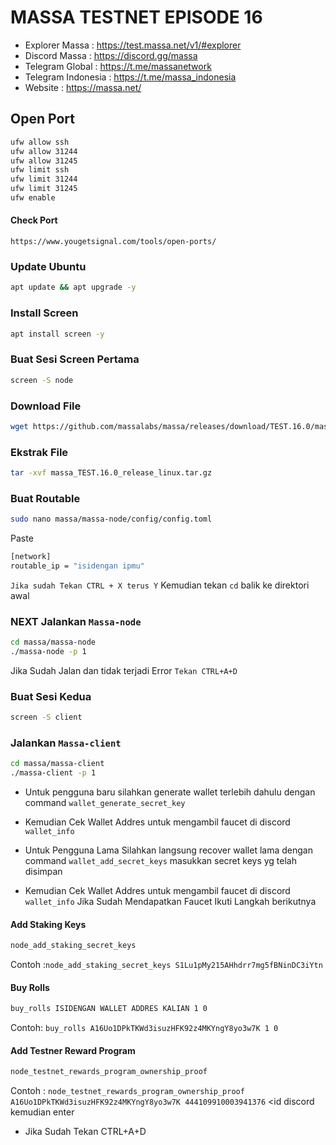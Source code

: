 # MASSA TESTNET EPISODE 16

 * Explorer Massa : https://test.massa.net/v1/#explorer
 * Discord Massa : https://discord.gg/massa
 * Telegram Global : https://t.me/massanetwork
 * Telegram Indonesia : https://t.me/massa_indonesia
 * Website : https://massa.net/
 
## Open Port
```bash
ufw allow ssh
ufw allow 31244
ufw allow 31245
ufw limit ssh
ufw limit 31244
ufw limit 31245
ufw enable
```
#### Check Port
``https://www.yougetsignal.com/tools/open-ports/``

### Update Ubuntu
```bash
apt update && apt upgrade -y
```
### Install Screen
```bash
apt install screen -y
```
### Buat Sesi Screen Pertama
```bash
screen -S node
```
### Download File
```bash
wget https://github.com/massalabs/massa/releases/download/TEST.16.0/massa_TEST.16.0_release_linux.tar.gz
```
### Ekstrak File
```bash
tar -xvf massa_TEST.16.0_release_linux.tar.gz
```
### Buat Routable
```bash
sudo nano massa/massa-node/config/config.toml
```
Paste
```bash
[network]
routable_ip = "isidengan ipmu"
```
`Jika sudah Tekan CTRL + X terus Y`
Kemudian tekan `cd` balik ke direktori awal

### NEXT Jalankan `Massa-node`
```bash
cd massa/massa-node
./massa-node -p 1
```
Jika Sudah Jalan dan tidak terjadi Error 
`Tekan CTRL+A+D`

### Buat Sesi Kedua
```bash
screen -S client
```
### Jalankan `Massa-client`
```bash
cd massa/massa-client
./massa-client -p 1
```

 * Untuk pengguna baru silahkan generate wallet terlebih dahulu dengan command
`wallet_generate_secret_key`
 * Kemudian Cek Wallet Addres untuk mengambil faucet di discord
`wallet_info`

 * Untuk Pengguna Lama Silahkan langsung recover wallet lama dengan command
`wallet_add_secret_keys` masukkan secret keys yg telah disimpan
 * Kemudian Cek Wallet Addres untuk mengambil faucet di discord
`wallet_info`
Jika Sudah Mendapatkan Faucet Ikuti Langkah berikutnya
#### Add Staking Keys
```bash
node_add_staking_secret_keys
```
Contoh :`node_add_staking_secret_keys S1Lu1pMy215AHhdrr7mg5fBNinDC3iYtn`

#### Buy Rolls
```bash
buy_rolls ISIDENGAN WALLET ADDRES KALIAN 1 0
```
Contoh: `buy_rolls A16Uo1DPkTKWd3isuzHFK92z4MKYngY8yo3w7K 1 0`

#### Add Testner Reward Program
```bash
node_testnet_rewards_program_ownership_proof
```
Contoh : `node_testnet_rewards_program_ownership_proof A16Uo1DPkTKWd3isuzHFK92z4MKYngY8yo3w7K 444109910003941376` <id discord kemudian enter
 * Jika Sudah Tekan CTRL+A+D
                                                                                                                      
                                                                                                                      
                                                                                                                      
                                                                                                    

